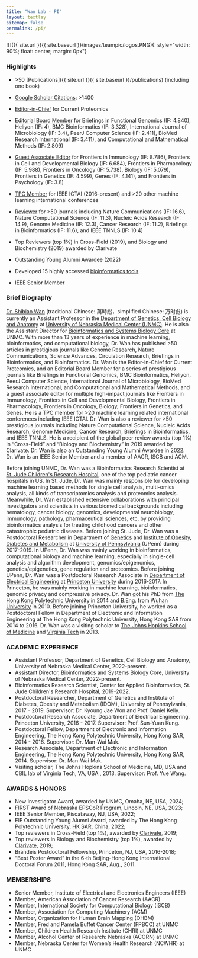 ```yaml
---
title: "Wan Lab - PI"
layout: textlay
sitemap: false
permalink: /pi/
---
```


![]({{ site.url }}{{ site.baseurl }}/images/teampic/logos.PNG){: style="width: 90%; float: center; margin: 0px"}

### Highlights

- \>50 [Publications]({{ site.url }}{{ site.baseurl }}/publications) (including one book)

- <a href = "https://scholar.google.com.hk/citations?user=xvnWY9wAAAAJ&hl=en" target="_blank">Google Scholar Citations</a>: >1400

- <a href = "https://sites.google.com/site/shibiaowan/professional-activities" target="_blank">Editor-in-Chief</a> for Current Proteomics

- <a href = "https://sites.google.com/site/shibiaowan/professional-activities" target="_blank">Editorial Board Member</a> for Briefings in Functional Genomics (IF: 4.840), Heliyon (IF: 4), BMC Bioinformatics (IF: 3.328), International Journal of Microbiology (IF: 3.4), PeerJ Computer Science (IF: 2.411), BioMed Research International (IF: 3.411), and Computational and Mathematical Methods (IF: 2.809)

- <a href = "https://sites.google.com/site/shibiaowan/professional-activities" target="_blank">Guest Associate Editor</a> for Frontiers in Immunology (IF: 8.786), Frontiers in Cell and Developmental Biology (IF: 6.684), Frontiers in Pharmacology (IF: 5.988), Frontiers in Oncology (IF: 5.738), Biology (IF: 5.079), Frontiers in Genetics (IF: 4.599), Genes (IF: 4.141), and Frontiers in Psychology (IF: 3.8)

- <a href = "https://sites.google.com/site/shibiaowan/professional-activities/tpc-member-for-international-conferences" target="_blank">TPC Member</a> for IEEE ICTAI (2016-present) and >20 other machine learning international conferences

- <a href = "https://sites.google.com/site/shibiaowan/professional-activities/reviewer-for-journals" target="_blank">Reviewer</a> for >50 journals including Nature Communications (IF: 16.6), Nature Computational Science (IF: 11.3), Nucleic Acids Research (IF: 14.9), Genome Medicine (IF: 12.3), Cancer Research (IF: 11.2), Briefings in Bioinformatics (IF: 11.6), and IEEE TNNLS (IF: 10.4)

- Top Reviewers (top 1%) in Cross-Field (2019), and Biology and Biochemistry (2019) awarded by Clarivate

- Outstanding Young Alumni Awardee (2022)

- Developed 15 highly accessed <a href = "https://sites.google.com/site/shibiaowan/research/softwares" target="_blank">bioinformatics tools</a>

- IEEE Senior Member

### Brief Biography
<a href = "https://www.unmc.edu/genetics/about/faculty/wan.html" target="_blank">Dr. Shibiao Wan</a> (traditional Chinese: 萬時彪，simplified Chinese: 万时彪) is currently an Assistant Professor in the <a href="https://www.unmc.edu/genetics/" target="_blank">Department of Genetics, Cell Biology and Anatomy</a> at <a href = "https://www.unmc.edu/" target="_blank">University of Nebraska Medical Center (UNMC)</a>. He is also the Assistant Director for <a href = "https://www.unmc.edu/bsbc/" target="_blank">Bioinformatics and Systems Biology Core</a> at UNMC. With more than 13 years of experience in machine learning, bioinformatics, and computational biology, Dr. Wan has published >50 articles in prestigious journals like Genome Research, Nature Communications, Science Advances, Circulation Research, Briefings in Bioinformatics, and Bioinformatics. Dr. Wan is the Editor-in-Chief for Current Proteomics, and an Editorial Board Member for a series of prestigious journals like Briefings in Functional Genomics, BMC Bioinformatics, Heliyon, PeerJ Computer Science, International Journal of Microbiology, BioMed Research International, and Computational and Mathematical Methods, and a guest associate editor for multiple high-impact journals like Frontiers in Immunology, Frontiers in Cell and Developmental Biology, Frontiers in Pharmacology, Frontiers in Oncology, Biology, Frontiers in Genetics, and Genes. He is a TPC member for >20 machine learning related international conferences including IEEE ICTAI. Dr. Wan is also a reviewer for >50 prestigious journals including Nature Computational Science, Nucleic Acids Research, Genome Medicine, Cancer Research, Briefings in Bioinformatics, and IEEE TNNLS. He is a recipient of the global peer review awards (top 1%) in “Cross-Field” and “Biology and Biochemistry” in 2019 awarded by Clarivate. Dr. Wan is also an Outstanding Young Alumni Awardee in 2022. Dr. Wan is an IEEE Senior Member and a member of AACR, ISCB and ACM.

Before joining UNMC, Dr. Wan was a Bioinformatics Research Scientist at <a href = "https://www.stjude.org/" target="_blank">St. Jude Children's Research Hospital</a>, one of the top pediatric cancer hospitals in US. In St. Jude, Dr. Wan was mainly responsible for developing machine learning based methods for single cell analysis, multi-omics analysis, all kinds of transcriptomics analysis and proteomics analysis. Meanwhile, Dr. Wan established extensive collaborations with principal investigators and scientists in various biomedical backgrounds including hematology, cancer biology, genomics, developmental neurobiology, immunology, pathology, pharmaceutical sciences, etc, by providing bioinformatics analysis for treating childhood cancers and other catastrophic pediatric diseases. Before joining St. Jude, Dr. Wan was a Postdoctoral Researcher in Department of <a href = "https://www.med.upenn.edu/genetics/" target="_blank">Genetics</a> and <a href = "https://www.med.upenn.edu/idom/" target="_blank">Institute of Obesity, Diabetes and Metabolism</a> at <a href = "https://www.upenn.edu/" target="_blank">University of Pennsylvania</a> (UPenn) during 2017-2019. In UPenn, Dr. Wan was mainly working in bioinformatics, computational biology and machine learning, especially in single-cell analysis and algorithm development, genomics/epigenomics, genetics/epigenetics, gene regulation and proteomics. Before joining UPenn, Dr. Wan was a Postdoctoral Research Associate in <a href = "http://ee.princeton.edu/" target="_blank">Department of Electrical Engineering</a> at <a href = "https://www.princeton.edu/" target="_blank">Princeton University</a> during 2016-2017. In Princeton, he was mainly working in machine learning, bioinformatics, genomic privacy and compressive privacy. Dr. Wan got his PhD from <a href = "https://www.polyu.edu.hk/en/" target="_blank">The Hong Kong Polytechnic University</a> in 2014 and B.Eng. from <a href = "https://en.whu.edu.cn/" target="_blank">Wuhan University</a> in 2010.  Before joining Princeton University, he worked as a Postdoctoral Fellow in Department of Electronic and Information Engineering at The Hong Kong Polytechnic University, Hong Kong SAR from 2014 to 2016. Dr. Wan was a visiting scholar to <a href = "https://www.hopkinsmedicine.org/som/" target="_blank">The Johns Hopkins School of Medicine</a> and <a href = "https://www.vt.edu/" target="_blank">Virginia Tech</a> in 2013.

### ACADEMIC EXPERIENCE
- Assistant Professor, Department of Genetics, Cell Biology and Anatomy, University of Nebraska Medical Center, 2022-present.
- Assistant Director, Bioinformatics and Systems Biology Core, University of Nebraska Medical Center, 2022-present.
- Bioinformatics Research Scientist, Center for Applied Bioinformatics, St. Jude Children's Research Hospital, 2019-2022.
- Postdoctoral Researcher, Department of Genetics and Institute of Diabetes, Obesity and Metabolism (IDOM), University of Pennsylvania, 2017 - 2019. Supervisor: Dr. Kyoung Jae Won and Prof. Daniel Kelly.
- Postdoctoral Research Associate, Department of Electrical Engineering, Princeton University, 2016 - 2017. Supervisor: Prof. Sun-Yuan Kung.
- Postdoctoral Fellow, Department of Electronic and Information Engineering, The Hong Kong Polytechnic University, Hong Kong SAR, 2014 - 2016. Supervisor: Dr. Man-Wai Mak.
- Research Associate, Department of Electronic and Information Engineering, The Hong Kong Polytechnic University, Hong Kong SAR, 2014. Supervisor: Dr. Man-Wai Mak.
- Visiting scholar, The Johns Hopkins School of Medicine, MD, USA and CBIL lab of Virginia Tech, VA, USA , 2013. Supervisor: Prof. Yue Wang.

### AWARDS & HONORS
- New Investigator Award, awarded by UNMC, Omaha, NE, USA, 2024;
- FIRST Award of Nebraska EPSCoR Program, Lincoln, NE, USA, 2023;
- IEEE Senior Member, Piscataway, NJ, USA, 2022;
- EIE Outstanding Young Alumni Award, awarded by The Hong Kong Polytechnic University, HK SAR, China, 2022;
- Top reviewers in Cross-Field (top 1%), awarded by [Clarivate](https://publons.com/awards/peer-review/2019/by-field/), 2019;
- Top reviewers in Biology and Biochemistry (top 1%), awarded by [Clarivate](https://publons.com/awards/peer-review/2019/by-field/), 2019;
- Brandeis Postdoctoral Fellowship, Princeton, NJ, USA, 2016-2018;
- “Best Poster Award” in the 6-th Beijing-Hong Kong International Doctoral Forum 2011, Hong Kong SAR, Aug., 2011.

### MEMBERSHIPS
- Senior Member, Institute of Electrical and Electronics Engineers (IEEE)
- Member, American Association of Cancer Research (AACR)
- Member, International Society for Computational Biology (ISCB)
- Member, Association for Computing Machinery (ACM)
- Member, Organization for Human Brain Mapping (OHBM)
- Member, Fred and Pamela Buffet Cancer Center (FPBCC) at UNMC
- Member, Children Health Research Institute (CHRI) at UNMC
- Member, Alcohol Center of Research: Nebraska (ACORN) at UNMC
- Member, Nebraska Center for Women’s Health Research (NCWHR) at UNMC




